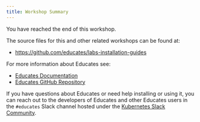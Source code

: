 ```yaml
---
title: Workshop Summary
---
```


You have reached the end of this workshop.

The source files for this and other related workshops can be found at:

* https://github.com/educates/labs-installation-guides

For more information about Educates see:

* [Educates Documentation](https://docs.educates.dev)
* [Educates GitHub Repository](https://github.com/vmware-tanzu-labs/educates-training-platform)

If you have questions about Educates or need help installing or using it, you
can reach out to the developers of Educates and other Educates users in the
`#educates` Slack channel hosted under the [Kubernetes Slack
Community](https://kubernetes.slack.com/).
